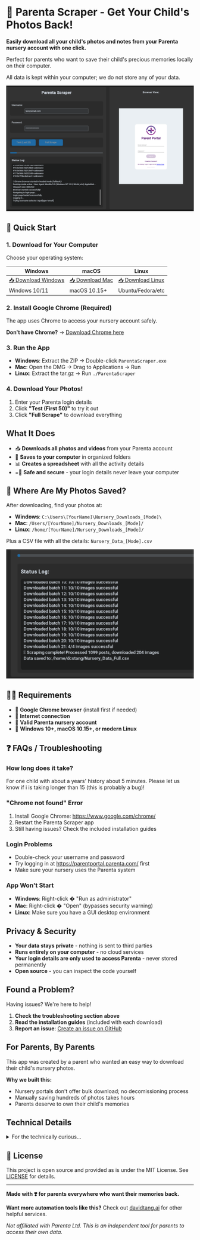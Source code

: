 # 📸 Parenta Scraper - Get Your Child's Photos Back!

**Easily download all your child's photos and notes from your Parenta nursery account with one click.**

Perfect for parents who want to save their child's precious memories locally on their computer.

All data is kept within your computer; we do not store any of your data.

![Parenta Scraper Interface](screenshots/main-interface.png)

## 🚀 Quick Start

### 1. Download for Your Computer
Choose your operating system:

| Windows | macOS | Linux |
|---------|-------|-------|
| [📥 Download Windows](../../releases/latest/download/ParentaScraper-Windows.zip) | [📥 Download Mac](../../releases/latest/download/ParentaScraper-Mac.dmg) | [📥 Download Linux](../../releases/latest/download/ParentaScraper-Linux.tar.gz) |
| Windows 10/11 | macOS 10.15+ | Ubuntu/Fedora/etc |

### 2. Install Google Chrome (Required)
The app uses Chrome to access your nursery account safely.

**Don't have Chrome?** → [Download Chrome here](https://www.google.com/chrome/)

### 3. Run the App
- **Windows**: Extract the ZIP → Double-click `ParentaScraper.exe`
- **Mac**: Open the DMG → Drag to Applications → Run
- **Linux**: Extract the tar.gz → Run `./ParentaScraper`

### 4. Download Your Photos!
1. Enter your Parenta login details
2. Click **"Test (First 50)"** to try it out
3. Click **"Full Scrape"** to download everything

## What It Does

- 📥 **Downloads all photos and videos** from your Parenta account
- 📁 **Saves to your computer** in organized folders
- 📊 **Creates a spreadsheet** with all the activity details
- = **Safe and secure** - your login details never leave your computer

## 📂 Where Are My Photos Saved?

After downloading, find your photos at:
- **Windows**: `C:\Users\[YourName]\Nursery_Downloads_[Mode]\`
- **Mac**: `/Users/[YourName]/Nursery_Downloads_[Mode]/`
- **Linux**: `/home/[YourName]/Nursery_Downloads_[Mode]/`

Plus a CSV file with all the details: `Nursery_Data_[Mode].csv`

![File Organization](screenshots/file-organisation.png)

## 📂 Requirements

-  **Google Chrome browser** (install first if needed)
-  **Internet connection**
-  **Valid Parenta nursery account**
-  **Windows 10+, macOS 10.15+, or modern Linux**

## ❓ FAQs / Troubleshooting

### How long does it take?   
For one child with about a years' history about 5 minutes. Please let us know if i is taking longer than 15 (this is probably a bug)!

### "Chrome not found" Error
1. Install Google Chrome: https://www.google.com/chrome/
2. Restart the Parenta Scraper app
3. Still having issues? Check the included installation guides

### Login Problems
- Double-check your username and password
- Try logging in at https://parentportal.parenta.com/ first
- Make sure your nursery uses the Parenta system

### App Won't Start
- **Windows**: Right-click � "Run as administrator"
- **Mac**: Right-click � "Open" (bypasses security warning)
- **Linux**: Make sure you have a GUI desktop environment

## Privacy & Security

- **Your data stays private** - nothing is sent to third parties
- **Runs entirely on your computer** - no cloud services
- **Your login details are only used to access Parenta** - never stored permanently
- **Open source** - you can inspect the code yourself

## Found a Problem?

Having issues? We're here to help!

1. **Check the troubleshooting section above**
2. **Read the installation guides** (included with each download)
3. **Report an issue**: [Create an issue on GitHub](../../issues/new)

## For Parents, By Parents

This app was created by a parent who wanted an easy way to download their child's nursery photos. 

**Why we built this:**
- Nursery portals don't offer bulk download; no decomissioning process
- Manually saving hundreds of photos takes hours
- Parents deserve to own their child's memories

## Technical Details

<details>
<summary>For the technically curious...</summary>

- Built with Python and CustomTkinter
- Uses Selenium WebDriver for nursery portal automation
- Parallel downloading for speed
- Cross-platform PyInstaller executables
- Automatic ChromeDriver management
- JavaScript-based data extraction for performance

</details>

## 📂 License

This project is open source and provided as is under the MIT License. See [LICENSE](LICENSE) for details.

---

**Made with ❣️ for parents everywhere who want their memories back.**

**Want more automation tools like this?** Check out [davidtang.ai](https://davidtang.ai) for other helpful services.

*Not affiliated with Parenta Ltd. This is an independent tool for parents to access their own data.*